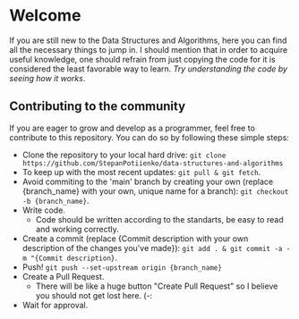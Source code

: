 # Welcome

If you are still new to the Data Structures and Algorithms, here you can find all the necessary things to jump in. I should mention that in order to acquire useful knowledge, one should refrain from just copying the code for it is considered the least favorable way to learn. _Try understanding the code by seeing how it works_.

## Contributing to the community

If you are eager to grow and develop as a programmer, feel free to contribute to this repository. You can do so by following these simple steps:

- Clone the repository to your local hard drive:
  `git clone https://github.com/StepanPotiienko/data-structures-and-algorithms`
- To keep up with the most recent updates: `git pull & git fetch`.
- Avoid commiting to the 'main' branch by creating your own (replace {branch_name} with your own, unique name for a branch): `git checkout -b {branch_name}`.
- Write code.
  - Code should be written according to the standarts, be easy to read and working correctly.
- Create a commit (replace {Commit description with your own description of the changes you've made}): `git add . & git commit -a -m "{Commit description}`.
- Push! `git push --set-upstream origin {branch_name}`
- Create a Pull Request.
  - There will be like a huge button "Create Pull Request" so I believe you should not get lost here. (-:
- Wait for approval.
